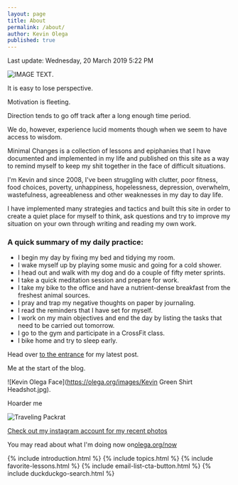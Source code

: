 ```yaml
---
layout: page
title: About
permalink: /about/
author: Kevin Olega
published: true
---
```

Last update: Wednesday, 20 March 2019 5:22 PM

![IMAGE TEXT](https://kevinolega.com/img/Kevin.jpg).

It is easy to lose perspective.

Motivation is fleeting.

Direction tends to go off track after a long enough time period.

We do, however, experience lucid moments though when we seem to have access to wisdom.

Minimal Changes is a collection of lessons and epiphanies that I have documented and implemented in my life and published on this site as a way to remind myself to keep my shit together in the face of difficult situations.

I'm Kevin and since 2008, I've been struggling with clutter, poor fitness, food choices, poverty, unhappiness, hopelessness, depression, overwhelm, wastefulness, agreeableness and other weaknesses in my day to day life.

I have implemented many strategies and tactics and built this site in order to create a quiet place for myself to think, ask questions and try to improve my situation on your own through writing and reading my own work.

### A quick summary of my daily practice:

- I begin my day by fixing my bed and tidying my room.
- I wake myself up by playing some music and going for a cold shower.
- I head out and walk with my dog and do a couple of fifty meter sprints.
- I take a quick meditation session and prepare for work.
- I take my bike to the office and have a nutrient-dense breakfast from the freshest animal sources.
- I pray and trap my negative thoughts on paper by journaling.
- I read the reminders that I have set for myself.
- I work on my main objectives and end the day by listing the tasks that need to be carried out tomorrow.
- I go to the gym and participate in a CrossFit class.
- I bike home and try to sleep early.

Head over [to the entrance](http://minimalchanges.com) for my latest post.

Me at the start of the blog.

![Kevin Olega Face](https://olega.org/images/Kevin Green Shirt Headshot.jpg).


Hoarder me

![Traveling Packrat](http://farm5.static.flickr.com/4125/5053684332_03598716ae.jpg) 

[Check out my instagram account for my recent photos](https://www.instagram.com/kevinolega/)

You may read about what I'm doing now on[olega.org/now](https://olega.org/now)

{% include introduction.html %}
{% include topics.html %}
{% include favorite-lessons.html %}
{% include email-list-cta-button.html %}
{% include duckduckgo-search.html %}
